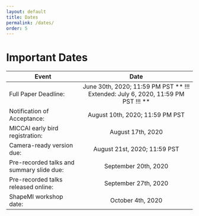 ```yaml
---
layout: default
title: Dates
permalink: /dates/
order: 5
---
```

# Important Dates

| Event | Date |
|---|:---:|
| Full Paper Deadline: | June 30th, 2020; 11:59 PM PST ** !!! Extended: July 6, 2020, 11:59 PM PST !!! **|
| Notification of Acceptance: | August 10th, 2020; 11:59 PM PST |
| MICCAI early bird registration: | August 17th, 2020 |
| Camera-ready version due: | August 21st, 2020; 11:59 PST |
| Pre-recorded talks and summary slide due: | September 20th, 2020 |
| Pre-recorded talks released online: | September 27th, 2020 |
| ShapeMI workshop date: | October 4th, 2020  |
